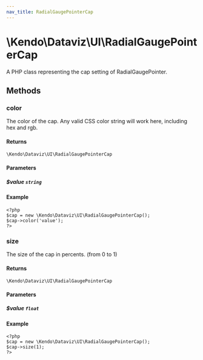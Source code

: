 ```yaml
---
nav_title: RadialGaugePointerCap
---
```


# \Kendo\Dataviz\UI\RadialGaugePointerCap

A PHP class representing the cap setting of RadialGaugePointer.


## Methods

### color
The color of the cap.
Any valid CSS color string will work here, including hex and rgb.

#### Returns
`\Kendo\Dataviz\UI\RadialGaugePointerCap`

#### Parameters

##### $value `string`



#### Example 
    <?php
    $cap = new \Kendo\Dataviz\UI\RadialGaugePointerCap();
    $cap->color('value');
    ?>

### size
The size of the cap in percents. (from 0 to 1)

#### Returns
`\Kendo\Dataviz\UI\RadialGaugePointerCap`

#### Parameters

##### $value `float`



#### Example 
    <?php
    $cap = new \Kendo\Dataviz\UI\RadialGaugePointerCap();
    $cap->size(1);
    ?>


